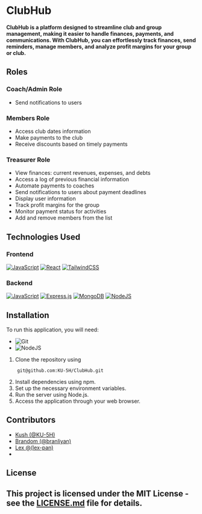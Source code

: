 
# ClubHub
**ClubHub is a platform designed to streamline club and group management, making it easier to handle finances, payments, and communications. With ClubHub, you can effortlessly track finances, send reminders, manage members, and analyze profit margins for your group or club.**

## Roles

### Coach/Admin Role
- Send notifications to users

### Members Role
- Access club dates information
- Make payments to the club
- Receive discounts based on timely payments

### Treasurer Role
- View finances: current revenues, expenses, and debts
- Access a log of previous financial information
- Automate payments to coaches
- Send notifications to users about payment deadlines
- Display user information
- Track profit margins for the group
- Monitor payment status for activities
- Add and remove members from the list

## Technologies Used
### Frontend
[![JavaScript](https://img.shields.io/badge/javascript-%23323330.svg?style=for-the-badge&logo=javascript&logoColor=%23F7DF1E)](https://developer.mozilla.org/en-US/docs/Web/JavaScript)
[![React](https://img.shields.io/badge/react-%2320232a.svg?style=for-the-badge&logo=react&logoColor=%2361DAFB)](https://react.dev/)
[![TailwindCSS](https://img.shields.io/badge/tailwindcss-%2338B2AC.svg?style=for-the-badge&logo=tailwind-css&logoColor=white)](https://tailwindcss.com/)


### Backend
[![JavaScript](https://img.shields.io/badge/javascript-%23323330.svg?style=for-the-badge&logo=javascript&logoColor=%23F7DF1E)](https://developer.mozill)
[![Express.js](https://img.shields.io/badge/express.js-%23404d59.svg?style=for-the-badge&logo=express&logoColor=%2361DAFB)](https://expressjs.com/)
[![MongoDB](https://img.shields.io/badge/MongoDB-%234ea94b.svg?style=for-the-badge&logo=mongodb&logoColor=white)](https://www.mongodb.com/)
[![NodeJS](https://img.shields.io/badge/node.js-6DA55F?style=for-the-badge&logo=node.js&logoColor=white)](https://nodejs.org/en)

## Installation

To run this application, you will need: 
- ![Git](https://img.shields.io/badge/git-%23F05033.svg?style=for-the-badge&logo=git&logoColor=white)
- ![NodeJS](https://img.shields.io/badge/node.js-6DA55F?style=for-the-badge&logo=node.js&logoColor=white)

1. Clone the repository using
```
    git@github.com:KU-5H/ClubHub.git
```

2. Install dependencies using npm.
3. Set up the necessary environment variables.
4. Run the server using Node.js.
6. Access the application through your web browser.


## Contributors
- [Kush (@KU-5H)](https://github.com/KU-5H)
- [Brandom (@branliyan)](branliyan)
- [Lex @(lex-pan)](https://github.com/lex-pan)
- 

## License

This project is licensed under the MIT License - see the [LICENSE.md](LICENSE.md) file for details.
---
